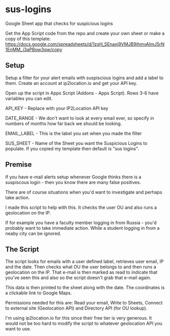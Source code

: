 # sus-logins
Google Sheet app that checks for suspicious logins 

Get the App Script code from the repo and create your own sheet or make a copy of this template:
https://docs.google.com/spreadsheets/d/1zsH_5Enaxj9VMJB9ihmvAImJ5rN1EnMM_j3aPBow3qw/copy

## Setup
Setup a filter for your alert emails with suspiscious logins and add a label to them.
Create an account at ip2location.io and get your API key.

Open up the script in Apps Script (Addons - Apps Script). Rows 3-6 have variables you can edit.

API_KEY - Replace with your IP2Location API key

DATE_RANGE - We don't want to look at every email ever, so specify in numbers of months how far back we should be looking.

EMAIL_LABEL - This is the label you set when you made the filter

SUS_SHEET - Name of the Sheet you want the Suspicious Logins to populate. If you copied my template then default is "sus logins".

## Premise	
If you have e-mail alerts setup whenever Google thinks there is a suspiscous login - then you know there are many false positives. 

There are of course situations when you'd want to investigate and perhaps take action. 

I made this script to help with this. It checks the user OU and also runs a geolocation on the IP. 

If for example you have a faculty member logging in from Russia - you'd probably want to take immediate action. While a student logging in from a neaby city can be ignored.				
					
## The Script
The script looks for emails with a user defined label, retrieves user email, IP and the date. Then checks what OU the user belongs to and then runs a geolocation on the IP. That e-mail is then marked as read to indicate that you've seen this and also so the script doesn't grab that e-mail again.

This data is then printed to the sheet along with the date. The coordinates is a clickable link to Google Maps.

Permissions needed for this are: Read your email, Write to Sheets, Connect to external site (Geolocation API) and Directory API (for OU lookup). 

I'm using ip2location.io for this since their free tier is very generous. It would not be too hard to modify the script to whatever geolocation API you want to use. 



